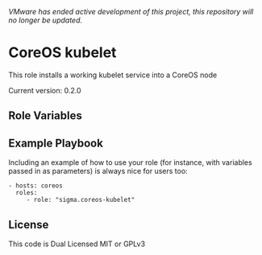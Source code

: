 *VMware has ended active development of this project, this repository will no longer be updated.*

CoreOS kubelet
==============

This role installs a working kubelet service into a CoreOS node

Current version: 0.2.0

Role Variables
--------------

Example Playbook
----------------

Including an example of how to use your role (for instance, with variables passed in as parameters) is always nice for users too:

    - hosts: coreos
      roles:
         - role: "sigma.coreos-kubelet"

License
-------

This code is Dual Licensed MIT or GPLv3
